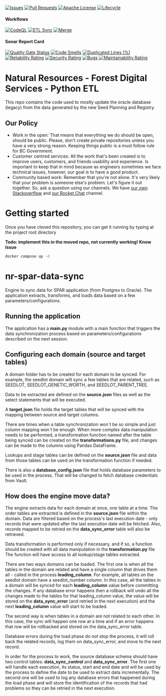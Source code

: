 [![Issues](https://img.shields.io/github/issues/bcgov/nr-fds-pyetl)](/../../issues)
[![Pull Requests](https://img.shields.io/github/issues-pr/bcgov/nr-fds-pyetl)](/../../pulls)
[![Apache License](https://img.shields.io/badge/license-Apache%202.0-blue?style=flat-square)](/LICENSE.md)
[![Lifecycle](https://img.shields.io/badge/Lifecycle-Maturing-007EC6)](https://github.com/bcgov/repomountie/blob/master/doc/lifecycle-badges.md)

#### Workflows
[![CodeQL](https://github.com/bcgov/nr-fds-pyetl/actions/workflows/github-code-scanning/codeql/badge.svg)](https://github.com/bcgov/nr-fds-pyetl/actions/workflows/github-code-scanning/codeql)
[![ETL Sync](https://github.com/bcgov/nr-fds-pyetl/actions/workflows/job-sync.yml/badge.svg)](https://github.com/bcgov/nr-fds-pyetl/actions/workflows/job-sync.yml)
[![Merge](https://github.com/bcgov/nr-fds-pyetl/actions/workflows/merge.yml/badge.svg)](https://github.com/bcgov/nr-fds-pyetl/actions/workflows/merge.yml)

#### Sonar Report Card
[![Quality Gate Status](https://sonarcloud.io/api/project_badges/measure?project=bcgov_nr-fds-pyetl&metric=alert_status)](https://sonarcloud.io/summary/new_code?id=bcgov_nr-fds-pyetl)
[![Code Smells](https://sonarcloud.io/api/project_badges/measure?project=bcgov_nr-fds-pyetl&metric=code_smells)](https://sonarcloud.io/summary/new_code?id=bcgov_nr-fds-pyetl)
[![Duplicated Lines (%)](https://sonarcloud.io/api/project_badges/measure?project=bcgov_nr-fds-pyetl&metric=duplicated_lines_density)](https://sonarcloud.io/summary/new_code?id=bcgov_nr-fds-pyetl)
[![Reliability Rating](https://sonarcloud.io/api/project_badges/measure?project=bcgov_nr-fds-pyetl&metric=reliability_rating)](https://sonarcloud.io/summary/new_code?id=bcgov_nr-fds-pyetl)
[![Security Rating](https://sonarcloud.io/api/project_badges/measure?project=bcgov_nr-fds-pyetl&metric=security_rating)](https://sonarcloud.io/summary/new_code?id=bcgov_nr-fds-pyetl)
[![Bugs](https://sonarcloud.io/api/project_badges/measure?project=bcgov_nr-fds-pyetl&metric=bugs)](https://sonarcloud.io/summary/new_code?id=bcgov_nr-fds-pyetl)
[![Maintainability Rating](https://sonarcloud.io/api/project_badges/measure?project=bcgov_nr-fds-pyetl&metric=sqale_rating)](https://sonarcloud.io/summary/new_code?id=bcgov_nr-fds-pyetl)



# Natural Resources - Forest Digital Services - Python ETL

This repo contains the code used to mostly update the oracle database (legacy) from the data
generated by the new Seed Planning and Registry.

## Our Policy

- Work in the open: That means that everything we do should be open, should be
public. Please, don't create private repositories unless you have a very strong
reason. Keeping things public is a must follow rule for BC Government.
- Customer centred services: All the work that's been created is to improve users,
customers, and friends usability and experience. Is important to keep that in mind
because as engineers sometimes we face technical issues, however, our goal is
to have a good product.
- Community based work: Remember that you're not alone. It's very likely that
your problem is someone else's problem. Let's figure it out together. So, ask
a question using our channels. We have [our own Stackoverflow](https://stackoverflow.developer.gov.bc.ca/)
and [our Rocket Chat](https://chat.developer.gov.bc.ca/) channel.


# Getting started

Once you have cloned this repository, you can get it running by typing at the
project root directory

**Todo: implement this in the moved repo, not currently working!  Know Issue**
```sh
docker compose up -d
```

# nr-spar-data-sync

Engine to sync data for SPAR application (from Postgres to Oracle). The application extracts, transforms, and loads data based on a few parameters/configurations.

## Running the application
The application has a **main.py** module with a main function that triggers the data synchronization process based on parameters/configurations described on the next session.

## Configuring each domain (source and target tables)
A domain folder has to be created for each domain to be synced. For example, the seedlot domain will sync a few tables that are related, such as SEEDLOT, SEEDLOT_GENETIC_WORTH, and SEEDLOT_PARENT_TREE.

Data to be extracted are defined on the **source.json** files as well as the select statements that will be executed.

A **target.json** file holds the target tables that will be synced with the mapping between source and target columns.

There are times when a table synchronization won´t be so simple and just column mapping won´t be enough. When more complex data manipulation needs to be performed, a transformation function named after the table being synced can be created on the **transformations.py** file, and changes can be made to the columns using Pandas DataFrame.

Lookups and stage tables can be defined on the **source.json** file and data from those tables can be used on the transformation function if needed.

There is also a **database_config.json** file that holds database parameters to be used in the process. That will be changed to fetch database credentials from Vault.

## How does the engine move data?
The engine extracts data for each domain at once, one table at a time. The order tables are extracted is defined in the **source.json** file within the domain. Data are filtered based on the process's last execution date - only records that were updated after the last execution date will be fetched. Also, records mapped to be retried on the **data_sync_error** table will also be retrieved.

Data transformation is performed only if necessary, and if so, a function should be created with all data manipulation in the **transformation.py** file The function will have access to all lookup/stage tables extracted.

There are two ways domains can be loaded. The first one is when all the tables in the domain are related and have a single column that drives them all - called in the process **leading_column**. For example, all tables on the seedlot domain have a seedlot_number column. In this case, all the tables in a domain will be synced for each **leading_column** value before committing the changes. If any database error happens then a rollback will undo all the changes made to the tables for that leading_column value, the value will be stored on the **data_sync_error** (and retried in the next execution) and the next **leading_column** value will start to be loaded.

The second way is when tables in a domain are not related to each other. In this case, the sync will happen one row at a time and if an error happens that row will be rollbacked and stored on the data_sync_error table.

Database errors during the load phase do not stop the process, it will roll back the related records, log them on data_sync_error, and move to the next record.

In order for the process to work, the source database schema should have two control tables: **data_sync_control** and **data_sync_error**. The first one will handle each execution, its status, start and end date and will be used by the process to define the date to be used to extract data incrementally. The second one will be used to log any database errors that happened during the load phase and will store the identification of the records that had problems so they can be retried in the next execution.
